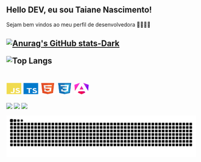 ### <h2>Hello DEV, eu sou Taiane Nascimento!
Sejam bem vindos ao meu perfil de desenvolvedora 👩🏾‍💻🤍<h2> 

[![Anurag's GitHub stats-Dark](https://github-readme-stats.vercel.app/api?username=taitwelve&show_icons=true&theme=radical#gh-dark-mode-only)](https://github.com/taitwelve/github-readme-stats#gh-dark-mode-only)

![Top Langs](https://github-readme-stats.vercel.app/api/top-langs/?username=taitwelve&layout=compact&theme=radical#gh-dark-mode-only)

<div style="display: inline_block"><br>
  <img align="center" alt="Tai-Js" height="30" width="40" src="https://raw.githubusercontent.com/devicons/devicon/master/icons/javascript/javascript-plain.svg">
  <img align="center" alt="Tai-Ts" height="30" width="40" src="https://raw.githubusercontent.com/devicons/devicon/master/icons/typescript/typescript-plain.svg">
  <img align="center" alt="Tai-HTML" height="30" width="40" src="https://raw.githubusercontent.com/devicons/devicon/master/icons/html5/html5-original.svg">
  <img align="center" alt="Tai-CSS" height="30" width="40" src="https://raw.githubusercontent.com/devicons/devicon/master/icons/css3/css3-original.svg">
  <img align="center" alt="Tai-angular" height="30" width="40" src="https://raw.githubusercontent.com/devicons/devicon/master/icons/angular/angular-original.svg">
</div>

###

<div> 
  <a href="https://instagram.com/taianenasciimento" target="_blank"><img src="https://img.shields.io/badge/-Instagram-%23E4405F?style=for-the-badge&logo=instagram&logoColor=white" target="_blank"></a>
  <a href = "mailto:taynascimento@gmail.com"><img src="https://img.shields.io/badge/-Gmail-%23333?style=for-the-badge&logo=gmail&logoColor=white" target="_blank"></a>
  <a href="https://www.linkedin.com/in/taiane-nascimento-santos" target="_blank"><img src="https://img.shields.io/badge/-LinkedIn-%230077B5?style=for-the-badge&logo=linkedin&logoColor=white" target="_blank"></a>  
</div>

![Snake animation](https://github.com/Taitwelve/Taitwelve/blob/output/github-contribution-grid-snake.svg)
